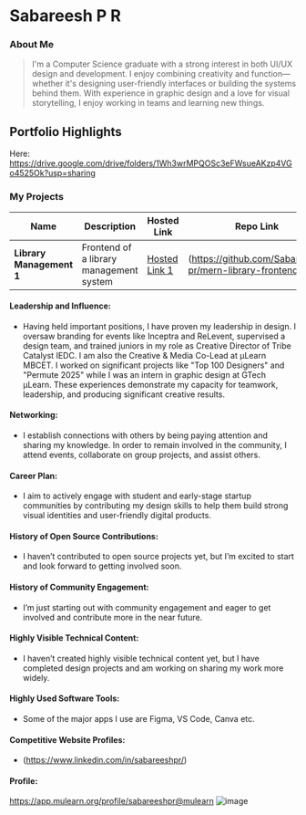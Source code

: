 # Sabareesh P R

### About Me

> I'm a Computer Science graduate with a strong interest in both UI/UX design and development. I enjoy combining creativity and function—whether it's designing user-friendly interfaces or building the systems behind them. With experience in graphic design and a love for visual storytelling, I enjoy working in teams and learning new things.

## Portfolio Highlights
Here: https://drive.google.com/drive/folders/1Wh3wrMPQOSc3eFWsueAKzp4VGo4525Ok?usp=sharing
### My Projects

| Name                | Description                                                               | Hosted Link                              | Repo Link                                                      |
|---------------------|---------------------------------------------------------------------------|------------------------------------------|----------------------------------------------------------------|
| **Library Management 1**  | Frontend of a library management system                                              | [Hosted Link 1](https://example.com)    | (https://github.com/Sabareesh-pr/mern-library-frontend)            |

#### Leadership and Influence:

- Having held important positions, I have proven my leadership in design. I oversaw branding for events like Inceptra and ReLevent, supervised a design team, and trained juniors in my role as Creative Director of Tribe Catalyst IEDC. I am also the Creative & Media Co-Lead at µLearn MBCET. I worked on significant projects like "Top 100 Designers" and "Permute 2025"  while I was an intern in graphic design at GTech µLearn. These experiences demonstrate my capacity for teamwork, leadership, and producing significant creative results.

#### Networking:

- I establish connections with others by being paying attention and sharing my knowledge. In order to remain involved in the community, I attend events, collaborate on group projects, and assist others.
  
#### Career Plan:

- I aim to actively engage with student and early-stage startup communities by contributing my design skills to help them build strong visual identities and user-friendly digital products.

#### History of Open Source Contributions:

- I haven’t contributed to open source projects yet, but I’m excited to start and look forward to getting involved soon.

#### History of Community Engagement:

- I’m just starting out with community engagement and eager to get involved and contribute more in the near future.

#### Highly Visible Technical Content:

- I haven’t created highly visible technical content yet, but I have completed design projects and am working on sharing my work more widely.

#### Highly Used Software Tools:

- Some of the major apps I use are Figma, VS Code, Canva etc.

#### Competitive Website Profiles:

- (https://www.linkedin.com/in/sabareeshpr/)

#### Profile:
https://app.mulearn.org/profile/sabareeshpr@mulearn
![image](https://github.com/user-attachments/assets/fdc67473-3af4-4116-8ae7-9add7115608f)

